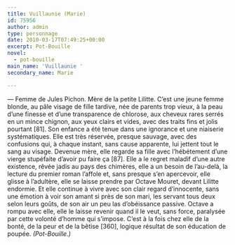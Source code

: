 ```yaml
---
title: Vuillaunie (Marie)
id: 75956
author: admin
type: personnage
date: 2010-03-17T07:49:25+00:00
excerpt: Pot-Bouille
novel:
  - pot-bouille
main_name: 'Vuillaunie '
secondary_name: Marie

---
```

— Femme de Jules Pichon. Mère de la petite Lilitte. C&rsquo;est une jeune femme blonde, au pâle visage de fille tardive, née de parents trop vieux, à la peau d&rsquo;une finesse et d&rsquo;une transparence de chlorose, aux cheveux rares serrés en un mince chignon, aux yeux clairs et vides, avec des traits fins et jolis pourtant [81]. Son enfance a été tenue dans une ignorance et une niaiserie systématiques. Elle est très réservée, presque sauvage, avec des confusions qui, à chaque instant, sans cause apparente, lui jettent tout le sang au visage. Devenue mère, elle regarde sa fille avec l&rsquo;hébétement d&rsquo;une vierge stupéfaite d&rsquo;avoir pu faire ça [87]. Elle a le regret maladif d&rsquo;une autre existence, rêvée jadis au pays des chimères, elle a un besoin de l&rsquo;au-delà, la lecture du premier roman l&rsquo;affole et, sans presque s&rsquo;en apercevoir, elle glisse à l&rsquo;adultère, elle se laisse prendre par Octave Mouret, devant Lilitte endormie. Et elle continue à vivre avec son clair regard d&rsquo;innocente, sans une émotion à voir son amant si près de son mari, les servant tous deux selon leurs goûts, de son air un peu las d&rsquo;obéissance passive. Octave a rompu avec elle, elle le laisse revenir quand il le veut, sans force, paralysée par cette volonté d&rsquo;homme qui s&rsquo;impose. C&rsquo;est à la fois chez elle de la bonté, de la peur et de la bêtise [360], logique résultat de son éducation de poupée. _(Pot-Bouille.)_